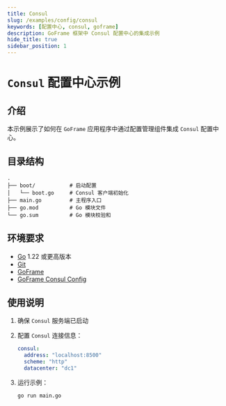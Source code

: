 ```yaml
---
title: Consul
slug: /examples/config/consul
keywords: [配置中心, consul, goframe]
description: GoFrame 框架中 Consul 配置中心的集成示例
hide_title: true
sidebar_position: 1
---
```


# `Consul` 配置中心示例

## 介绍

本示例展示了如何在 `GoFrame` 应用程序中通过配置管理组件集成 `Consul` 配置中心。


## 目录结构

```text
.
├── boot/           # 启动配置
│   └── boot.go     # Consul 客户端初始化
├── main.go         # 主程序入口
├── go.mod          # Go 模块文件
└── go.sum          # Go 模块校验和
```

## 环境要求

- [Go](https://golang.org/dl/) 1.22 或更高版本
- [Git](https://git-scm.com/downloads)
- [GoFrame](https://goframe.org)
- [GoFrame Consul Config](https://github.com/gogf/gf/tree/master/contrib/config/consul)

## 使用说明

1. 确保 `Consul` 服务端已启动

2. 配置 `Consul` 连接信息：
   ```yaml
   consul:
     address: "localhost:8500"
     scheme: "http"
     datacenter: "dc1"
   ```

3. 运行示例：
   ```bash
   go run main.go
   ```
